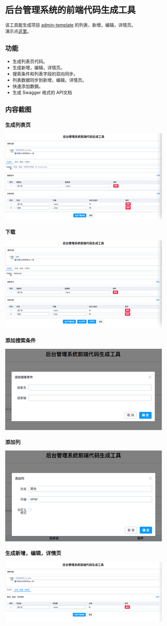 # 后台管理系统的前端代码生成工具
该工具能生成项目 [admin-template](https://github.com/iamjoel/admin-template) 的列表，新增，编辑，详情页。  
演示点[这里](https://iamjoel.github.io/admin-fe-generator/src/)。

## 功能
* 生成列表页代码。
* 生成新增，编辑，详情页。
* 搜索条件和列表字段的双向同步。
* 列表数据同步到新增，编辑，详情页。
* 快速添加数据。
* 生成 Swagger 格式的 API文档

## 内容截图
### 生成列表页
<div align="center">
  <img src="screenshot/list.png" alt="">
</div>

### 下载
<div align="center">
  <img src="screenshot/list-with-download.png" alt="">
</div>

### 添加搜索条件
<div align="center">
  <img src="screenshot/search.png" alt="">
</div>

### 添加列
<div align="center">
  <img src="screenshot/col.png" alt="">
</div>

### 生成新增，编辑，详情页
<div align="center">
  <img src="screenshot/update.png" alt="">
</div>
















